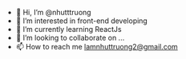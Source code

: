 - 👋 Hi, I’m @nhutttruong
- 👀 I’m interested in front-end developing
- 🌱 I’m currently learning ReactJs
- 💞️ I’m looking to collaborate on ...
- 📫 How to reach me lamnhuttruong2@gmail.com

<!---
nhutttruong/nhutttruong is a ✨ special ✨ repository because its `README.md` (this file) appears on your GitHub profile.
You can click the Preview link to take a look at your changes.
--->
